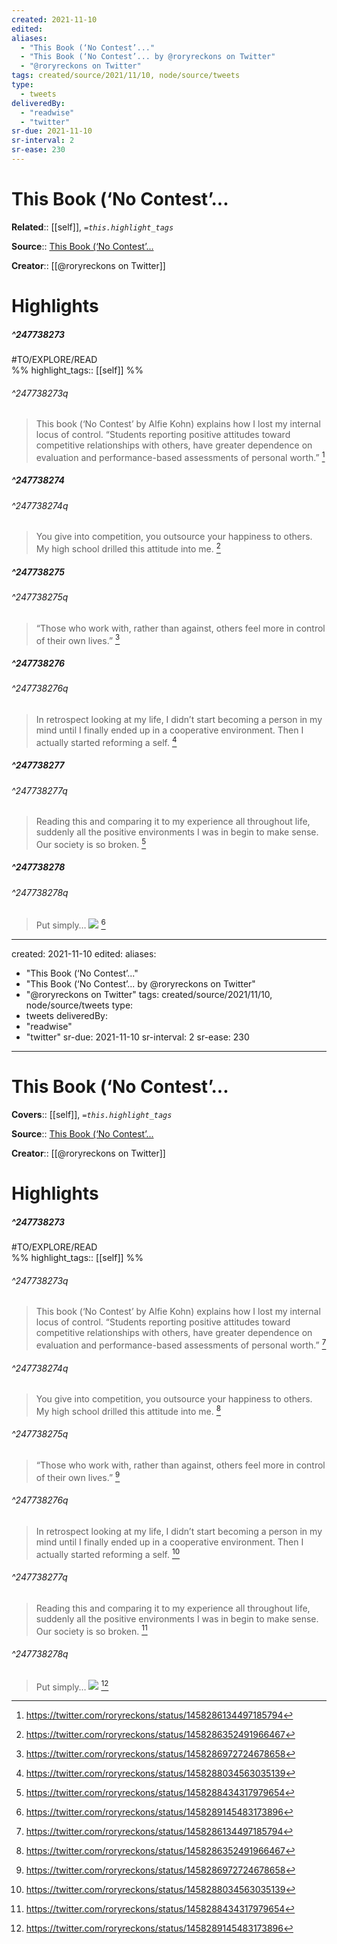```yaml
---
created: 2021-11-10
edited:
aliases:
  - "This Book (‘No Contest’..."
  - "This Book (‘No Contest’... by @roryreckons on Twitter"
  - "@roryreckons on Twitter"
tags: created/source/2021/11/10, node/source/tweets
type: 
  - tweets
deliveredBy: 
  - "readwise"
  - "twitter"
sr-due: 2021-11-10
sr-interval: 2
sr-ease: 230
---
```

# This Book (‘No Contest’...

**Related**:: [[self]], 
*`=this.highlight_tags`*

**Source**:: [This Book (‘No Contest’...](https://twitter.com/roryreckons/status/1458286134497185794)

**Creator**:: [[@roryreckons on Twitter]]

# Highlights
##### ^247738273

#TO/EXPLORE/READ  
%%
highlight_tags:: [[self]]
%%

###### ^247738273q

> This book (‘No Contest’ by Alfie Kohn) explains how I lost my internal locus of control. 
> “Students reporting positive attitudes toward competitive relationships with others, have greater dependence on evaluation and performance-based assessments of personal worth.” 
  [^247738273]

[^247738273]: https://twitter.com/roryreckons/status/1458286134497185794

##### ^247738274

  


###### ^247738274q

> You give into competition, you outsource your happiness to others. My high school drilled this attitude into me. 
  [^247738274]

[^247738274]: https://twitter.com/roryreckons/status/1458286352491966467

##### ^247738275

  


###### ^247738275q

> “Those who work with, rather than against, others feel more in control of their own lives.” 
  [^247738275]

[^247738275]: https://twitter.com/roryreckons/status/1458286972724678658

##### ^247738276

  


###### ^247738276q

> In retrospect looking at my life, I didn’t start becoming a person in my mind until I finally ended up in a cooperative environment. Then I actually started reforming a self. 
  [^247738276]

[^247738276]: https://twitter.com/roryreckons/status/1458288034563035139

##### ^247738277

  


###### ^247738277q

> Reading this and comparing it to my experience all throughout life, suddenly all the positive environments I was in begin to make sense. Our society is so broken. 
  [^247738277]

[^247738277]: https://twitter.com/roryreckons/status/1458288434317979654

##### ^247738278

  


###### ^247738278q

> Put simply… 
> ![](https://pbs.twimg.com/media/FDziBvMVkAM5sLI.jpg) 
  [^247738278]

[^247738278]: https://twitter.com/roryreckons/status/1458289145483173896

---
created: 2021-11-10
edited:
aliases:
  - "This Book (‘No Contest’..."
  - "This Book (‘No Contest’... by @roryreckons on Twitter"
  - "@roryreckons on Twitter"
tags: created/source/2021/11/10, node/source/tweets
type: 
  - tweets
deliveredBy: 
  - "readwise"
  - "twitter"
sr-due: 2021-11-10
sr-interval: 2
sr-ease: 230
---
# This Book (‘No Contest’...

**Covers**:: [[self]], 
*`=this.highlight_tags`*

**Source**:: [This Book (‘No Contest’...](https://twitter.com/roryreckons/status/1458286134497185794)

**Creator**:: [[@roryreckons on Twitter]]

# Highlights
##### ^247738273

#TO/EXPLORE/READ  
%%
highlight_tags:: [[self]]
%%

###### ^247738273q

> This book (‘No Contest’ by Alfie Kohn) explains how I lost my internal locus of control. 
> “Students reporting positive attitudes toward competitive relationships with others, have greater dependence on evaluation and performance-based assessments of personal worth.” 
  [^247738273]

[^247738273]: https://twitter.com/roryreckons/status/1458286134497185794




###### ^247738274q

> You give into competition, you outsource your happiness to others. My high school drilled this attitude into me. 
  [^247738274]

[^247738274]: https://twitter.com/roryreckons/status/1458286352491966467




###### ^247738275q

> “Those who work with, rather than against, others feel more in control of their own lives.” 
  [^247738275]

[^247738275]: https://twitter.com/roryreckons/status/1458286972724678658




###### ^247738276q

> In retrospect looking at my life, I didn’t start becoming a person in my mind until I finally ended up in a cooperative environment. Then I actually started reforming a self. 
  [^247738276]

[^247738276]: https://twitter.com/roryreckons/status/1458288034563035139




###### ^247738277q

> Reading this and comparing it to my experience all throughout life, suddenly all the positive environments I was in begin to make sense. Our society is so broken. 
  [^247738277]

[^247738277]: https://twitter.com/roryreckons/status/1458288434317979654




###### ^247738278q

> Put simply… 
> ![](https://pbs.twimg.com/media/FDziBvMVkAM5sLI.jpg) 
  [^247738278]

[^247738278]: https://twitter.com/roryreckons/status/1458289145483173896

